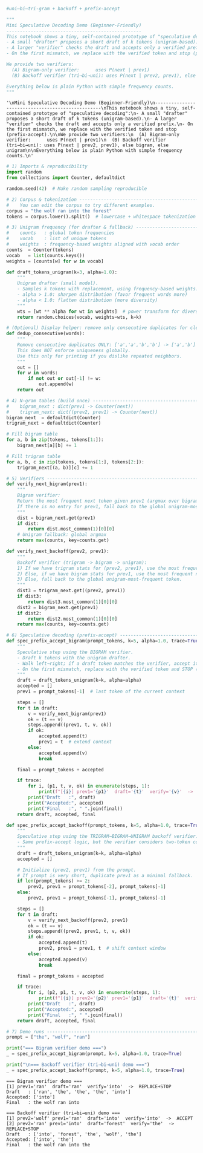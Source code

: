 ```python
#uni–bi–tri-gram + backoff + prefix-accept
```


```python
"""
Mini Speculative Decoding Demo (Beginner-Friendly)
--------------------------------------------------
This notebook shows a tiny, self-contained prototype of "speculative decoding":
- A small "drafter" proposes a short draft of k tokens (unigram-based).
- A larger "verifier" checks the draft and accepts only a verified prefix.
- On the first mismatch, we replace with the verified token and stop (prefix-accept).

We provide two verifiers:
  (A) Bigram-only verifier:      uses P(next | prev1)
  (B) Backoff verifier (tri→bi→uni): uses P(next | prev2, prev1), else bigram, else unigram

Everything below is plain Python with simple frequency counts.
"""
```




    '\nMini Speculative Decoding Demo (Beginner-Friendly)\n--------------------------------------------------\nThis notebook shows a tiny, self-contained prototype of "speculative decoding":\n- A small "drafter" proposes a short draft of k tokens (unigram-based).\n- A larger "verifier" checks the draft and accepts only a verified prefix.\n- On the first mismatch, we replace with the verified token and stop (prefix-accept).\n\nWe provide two verifiers:\n  (A) Bigram-only verifier:      uses P(next | prev1)\n  (B) Backoff verifier (tri→bi→uni): uses P(next | prev2, prev1), else bigram, else unigram\n\nEverything below is plain Python with simple frequency counts.\n'




```python
# 1) Imports & reproducibility
import random
from collections import Counter, defaultdict

random.seed(42)  # Make random sampling reproducible
```


```python
# 2) Corpus & tokenization -----------------------------------------------------
#    You can edit the corpus to try different examples.
corpus = "the wolf ran into the forest"
tokens = corpus.lower().split()  # lowercase + whitespace tokenization
```


```python
# 3) Unigram frequency (for drafter & fallback) --------------------------------
#    counts   : global token frequencies
#    vocab    : list of unique tokens
#    weights  : frequency-based weights aligned with vocab order
counts  = Counter(tokens)
vocab   = list(counts.keys())
weights = [counts[w] for w in vocab]

def draft_tokens_unigram(k=3, alpha=1.0):
    """
    Unigram drafter (small model).
    - Samples k tokens with replacement, using frequency-based weights.
    - alpha > 1.0: sharpen distribution (favor frequent words more)
    - alpha < 1.0: flatten distribution (more diversity)
    """
    wts = [wt ** alpha for wt in weights]  # power transform for diversity control
    return random.choices(vocab, weights=wts, k=k)

# (Optional) Display helper: remove only consecutive duplicates for cleaner output
def dedup_consecutive(words):
    """
    Remove consecutive duplicates ONLY: ['a','a','b','b'] -> ['a','b']
    This does NOT enforce uniqueness globally.
    Use this only for printing if you dislike repeated neighbors.
    """
    out = []
    for w in words:
        if not out or out[-1] != w:
            out.append(w)
    return out
```


```python
# 4) N-gram tables (build once) ------------------------------------------------
#    bigram_next : dict(prev1 -> Counter(next))
#    trigram_next: dict((prev2, prev1) -> Counter(next))
bigram_next  = defaultdict(Counter)
trigram_next = defaultdict(Counter)

# Fill bigram table
for a, b in zip(tokens, tokens[1:]):
    bigram_next[a][b] += 1

# Fill trigram table
for a, b, c in zip(tokens, tokens[1:], tokens[2:]):
    trigram_next[(a, b)][c] += 1
```


```python
# 5) Verifiers -----------------------------------------------------------------
def verify_next_bigram(prev1):
    """
    Bigram verifier:
    Return the most frequent next token given prev1 (argmax over bigram counts).
    If there is no entry for prev1, fall back to the global unigram-most-frequent token.
    """
    dist = bigram_next.get(prev1)
    if dist:
        return dist.most_common(1)[0][0]
    # Unigram fallback: global argmax
    return max(counts, key=counts.get)

def verify_next_backoff(prev2, prev1):
    """
    Backoff verifier (trigram -> bigram -> unigram):
    1) If we have trigram stats for (prev2, prev1), use the most frequent next.
    2) Else, if we have bigram stats for prev1, use the most frequent next.
    3) Else, fall back to the global unigram-most-frequent token.
    """
    dist3 = trigram_next.get((prev2, prev1))
    if dist3:
        return dist3.most_common(1)[0][0]
    dist2 = bigram_next.get(prev1)
    if dist2:
        return dist2.most_common(1)[0][0]
    return max(counts, key=counts.get)

```


```python
# 6) Speculative decoding (prefix-accept) --------------------------------------
def spec_prefix_accept_bigram(prompt_tokens, k=5, alpha=1.0, trace=True):
    """
    Speculative step using the BIGRAM verifier.
    - Draft k tokens with the unigram drafter.
    - Walk left→right; if a draft token matches the verifier, accept it and extend context.
    - On the first mismatch, replace with the verified token and STOP (prefix-accept).
    """
    draft = draft_tokens_unigram(k=k, alpha=alpha)
    accepted = []
    prev1 = prompt_tokens[-1]  # last token of the current context

    steps = []
    for t in draft:
        v = verify_next_bigram(prev1)
        ok = (t == v)
        steps.append((prev1, t, v, ok))
        if ok:
            accepted.append(t)
            prev1 = t  # extend context
        else:
            accepted.append(v)
            break

    final = prompt_tokens + accepted

    if trace:
        for i, (p1, t, v, ok) in enumerate(steps, 1):
            print(f"[{i}] prev1='{p1}'  draft='{t}'  verify='{v}'  ->  {'ACCEPT' if ok else 'REPLACE+STOP'}")
        print("Draft   :", draft)
        print("Accepted:", accepted)
        print("Final   :", " ".join(final))
    return draft, accepted, final

```


```python
def spec_prefix_accept_backoff(prompt_tokens, k=5, alpha=1.0, trace=True):
    """
    Speculative step using the TRIGRAM→BIGRAM→UNIGRAM backoff verifier.
    - Same prefix-accept logic, but the verifier considers two-token context first.
    """
    draft = draft_tokens_unigram(k=k, alpha=alpha)
    accepted = []

    # Initialize (prev2, prev1) from the prompt.
    # If prompt is very short, duplicate prev1 as a minimal fallback.
    if len(prompt_tokens) >= 2:
        prev2, prev1 = prompt_tokens[-2], prompt_tokens[-1]
    else:
        prev2, prev1 = prompt_tokens[-1], prompt_tokens[-1]

    steps = []
    for t in draft:
        v = verify_next_backoff(prev2, prev1)
        ok = (t == v)
        steps.append((prev2, prev1, t, v, ok))
        if ok:
            accepted.append(t)
            prev2, prev1 = prev1, t  # shift context window
        else:
            accepted.append(v)
            break

    final = prompt_tokens + accepted

    if trace:
        for i, (p2, p1, t, v, ok) in enumerate(steps, 1):
            print(f"[{i}] prev2='{p2}' prev1='{p1}'  draft='{t}'  verify='{v}'  ->  {'ACCEPT' if ok else 'REPLACE+STOP'}")
        print("Draft   :", draft)
        print("Accepted:", accepted)
        print("Final   :", " ".join(final))
    return draft, accepted, final
```


```python
# 7) Demo runs -----------------------------------------------------------------
prompt = ["the", "wolf", "ran"]

print("=== Bigram verifier demo ===")
_ = spec_prefix_accept_bigram(prompt, k=5, alpha=1.0, trace=True)

print("\n=== Backoff verifier (tri→bi→uni) demo ===")
_ = spec_prefix_accept_backoff(prompt, k=5, alpha=1.0, trace=True)


```

    === Bigram verifier demo ===
    [1] prev1='ran'  draft='ran'  verify='into'  ->  REPLACE+STOP
    Draft   : ['ran', 'the', 'the', 'the', 'into']
    Accepted: ['into']
    Final   : the wolf ran into
    
    === Backoff verifier (tri→bi→uni) demo ===
    [1] prev2='wolf' prev1='ran'  draft='into'  verify='into'  ->  ACCEPT
    [2] prev2='ran' prev1='into'  draft='forest'  verify='the'  ->  REPLACE+STOP
    Draft   : ['into', 'forest', 'the', 'wolf', 'the']
    Accepted: ['into', 'the']
    Final   : the wolf ran into the



```python

```
